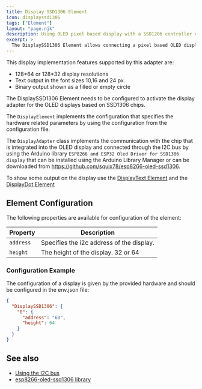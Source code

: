 ```yaml
---
title: Display SSD1306 Element
icon: displayssd1306
tags: ["Element"]
layout: "page.njk"
description: Using OLED pixel based display with a SSD1206 controller chip.
excerpt: >
  The DisplaySSD1306 Element allows connecting a pixel based OLED display based on a SSD1306 chip.
---
```


This display implementation features supported by this adapter are:

* 128\*64 or 128\*32 display resolutions
* Text output in the font sizes 10,16 and 24 px.
* Binary output shown as a filled or empty circle

The DisplaySSD1306 Element needs to be configured to activate the display adapter for the OLED
displays based on SSD1306 chips.

The `DisplayElement` implements the configuration that specifies the hardware related parameters by using the configuration from the configuration file.

The `DisplayAdapter` class implements the communication with the chip that is integrated into the OLED display and connected through the I2C bus by using the Arduino library `ESP8266 and ESP32 Oled Driver for SSD1306 display` that can be installed using the Arduino Library Manager or can be downloaded from
<https://github.com/squix78/esp8266-oled-ssd1306>.

To show some output on the display use the [DisplayText Element](/elements/displaytext.md)
and the [DisplayDot Element](/elements/displaydot.md)


## Element Configuration

The following properties are available for configuration of the element:

<object data="/element.svg?displaysh1106" type="image/svg+xml"></object>

| Property  | Description                               |
| --------- | ----------------------------------------- |
| `address` | Specifies the i2c address of the display. |
| `height`  | The height of the display. 32 or 64       |


### Configuration Example

The configuration of a display is given by the provided hardware and should be configured in the env.json file:

``` json
{
  "DisplaySSD1306": {
    "0": {
      "address": "60",
      "height": 64
    }
  }
}
```


## See also

* [Using the I2C bus](/dev/i2c.md)
* [esp8266-oled-ssd1306 library](https://github.com/squix78/esp8266-oled-ssd1306)
